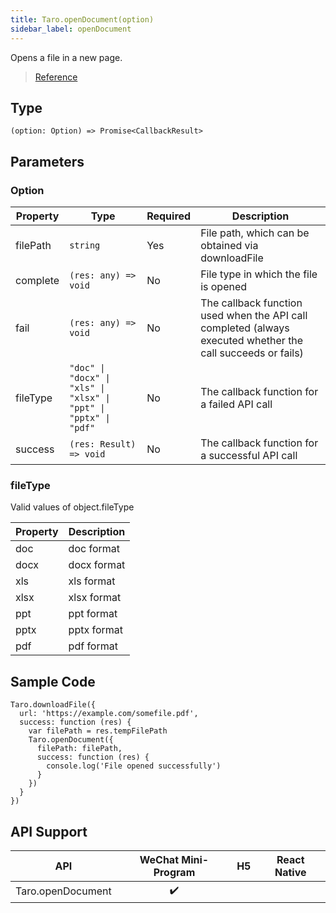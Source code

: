```yaml
---
title: Taro.openDocument(option)
sidebar_label: openDocument
---
```


Opens a file in a new page.

> [Reference](https://developers.weixin.qq.com/miniprogram/dev/api/file/wx.openDocument.html)

## Type

```tsx
(option: Option) => Promise<CallbackResult>
```

## Parameters

### Option

<table>
  <thead>
    <tr>
      <th>Property</th>
      <th>Type</th>
      <th style={{ textAlign: "center"}}>Required</th>
      <th>Description</th>
    </tr>
  </thead>
  <tbody>
    <tr>
      <td>filePath</td>
      <td><code>string</code></td>
      <td style={{ textAlign: "center"}}>Yes</td>
      <td>File path, which can be obtained via downloadFile</td>
    </tr>
    <tr>
      <td>complete</td>
      <td><code>(res: any) =&gt; void</code></td>
      <td style={{ textAlign: "center"}}>No</td>
      <td>File type in which the file is opened</td>
    </tr>
    <tr>
      <td>fail</td>
      <td><code>(res: any) =&gt; void</code></td>
      <td style={{ textAlign: "center"}}>No</td>
      <td>The callback function used when the API call completed (always executed whether the call succeeds or fails)</td>
    </tr>
    <tr>
      <td>fileType</td>
      <td><code>&quot;doc&quot; | &quot;docx&quot; | &quot;xls&quot; | &quot;xlsx&quot; | &quot;ppt&quot; | &quot;pptx&quot; | &quot;pdf&quot;</code></td>
      <td style={{ textAlign: "center"}}>No</td>
      <td>The callback function for a failed API call</td>
    </tr>
    <tr>
      <td>success</td>
      <td><code>(res: Result) =&gt; void</code></td>
      <td style={{ textAlign: "center"}}>No</td>
      <td>The callback function for a successful API call</td>
    </tr>
  </tbody>
</table>

### fileType

Valid values of object.fileType

<table>
  <thead>
    <tr>
      <th>Property</th>
      <th>Description</th>
    </tr>
  </thead>
  <tbody>
    <tr>
      <td>doc</td>
      <td>doc format</td>
    </tr>
    <tr>
      <td>docx</td>
      <td>docx format</td>
    </tr>
    <tr>
      <td>xls</td>
      <td>xls format</td>
    </tr>
    <tr>
      <td>xlsx</td>
      <td>xlsx format</td>
    </tr>
    <tr>
      <td>ppt</td>
      <td>ppt format</td>
    </tr>
    <tr>
      <td>pptx</td>
      <td>pptx format</td>
    </tr>
    <tr>
      <td>pdf</td>
      <td>pdf format</td>
    </tr>
  </tbody>
</table>

## Sample Code

```tsx
Taro.downloadFile({
  url: 'https://example.com/somefile.pdf',
  success: function (res) {
    var filePath = res.tempFilePath
    Taro.openDocument({
      filePath: filePath,
      success: function (res) {
        console.log('File opened successfully')
      }
    })
  }
})
```

## API Support

|        API        | WeChat Mini-Program | H5 | React Native |
|:-----------------:|:-------------------:|:--:|:------------:|
| Taro.openDocument |         ✔️          |    |              |
